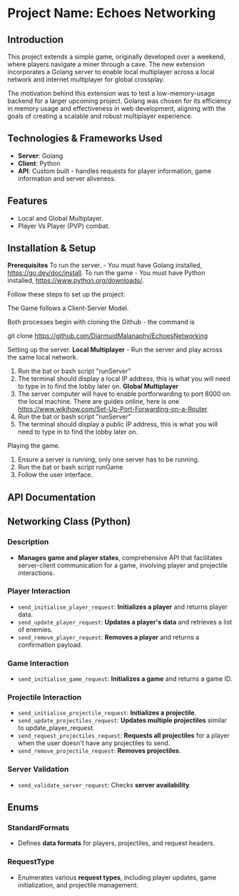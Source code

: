 # Project Name: Echoes Networking
## Introduction

This project extends a simple game, originally developed over a weekend, where players navigate a miner through a cave. The new extension incorporates a Golang server to enable local multiplayer across a local network and internet multiplayer for global crossplay.

The motivation behind this extension was to test a low-memory-usage backend for a larger upcoming project. Golang was chosen for its efficiency in memory usage and effectiveness in web development, aligning with the goals of creating a scalable and robust multiplayer experience.

## Technologies & Frameworks Used
- **Server**: Golang
- **Client**: Python
- **API**: Custom built - handles requests for player information, game information and server aliveness.

## Features
- Local and Global Multiplayer.
- Player Vs Player (PVP) combat.


## Installation & Setup
**Prerequisites**
  To run the server.
    - You must have Golang installed, https://go.dev/doc/install.
  To run the game
    - You must have Python installed, https://www.python.org/downloads/.
 
Follow these steps to set up the project:

The Game follows a Client-Server Model.

Both processes begin with cloning the Github - the command is

git clone https://github.com/DiarmuidMalanaphy/EchoesNetworking

Setting up the server.
   **Local Multiplayer** - Run the server and play across the same local network.
1. Run the bat or bash script "runServer"
2. The terminal should display a local IP address, this is what you will need to type in to find the lobby later on.
   **Global Multiplayer**
1. The server computer will have to enable portforwarding to port 8000 on the local machine. There are guides online, here is one https://www.wikihow.com/Set-Up-Port-Forwarding-on-a-Router.
2. Run the bat or bash script "runServer"
3. The terminal should display a public IP address, this is what you will need to type in to find the lobby later on.

Playing the game.

1. Ensure a server is running, only one server has to be running.
2. Run the bat or bash script runGame
3. Follow the user interface.

## API Documentation

## Networking Class (Python)

### Description

- **Manages game and player states**, comprehensive API that facilitates server-client communication for a game, involving player and projectile interactions.

### Player Interaction
- `send_initialise_player_request`: **Initializes a player** and returns player data.
- `send_update_player_request`: **Updates a player's data** and retrieves a list of enemies.
- `send_remove_player_request`: **Removes a player** and returns a confirmation payload.
### Game Interaction
- `send_initialise_game_request`: **Initializes a game** and returns a game ID.

### Projectile Interaction
- `send_initialise_projectile_request`: **Initializes a projectile**.
- `send_update_projectiles_request`: **Updates multiple projectiles** similar to update_player_request.
- `send_request_projectiles_request`: **Requests all projectiles** for a player when the user doesn't have any projectiles to send.
- `send_remove_projectile_request`: **Removes projectiles**.
### Server Validation
- `send_validate_server_request`: Checks **server availability**.

## Enums

### StandardFormats
- Defines **data formats** for players, projectiles, and request headers.

### RequestType
- Enumerates various **request types**, including player updates, game initialization, and projectile management.



